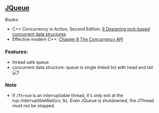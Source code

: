 ## [JQueue](https://github.com/pvthuyet/Modern-Cplusplus/blob/master/queue/JQueue.h) ##
Books:  
* C++ Concurrency in Action, Second Edition: [6 Designing lock-based concurrent data structures](https://livebook.manning.com/book/c-plus-plus-concurrency-in-action-second-edition/chapter-6/v-7/57)  
* Effective modern C++: [Chapter 8 The Concurrency API](https://www.aristeia.com/EMC++.html)
  
### Features: ###
* thread safe queue
* concurrent data structure: queue is single linked list with head and tail  
![1](https://github.com/pvthuyet/Modern-Cplusplus/blob/master/queue/06_01.png)
  
### Note
* If `JThread` is an interruptiable thread, it's only exit at the tvp::interruptibleWait(cv, lk). Even JQueue is shutdowned, the JThread must not be stopped.

